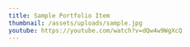 ```yaml
---
title: Sample Portfolio Item
thumbnail: /assets/uploads/sample.jpg
youtube: https://youtube.com/watch?v=dQw4w9WgXcQ
---
```

